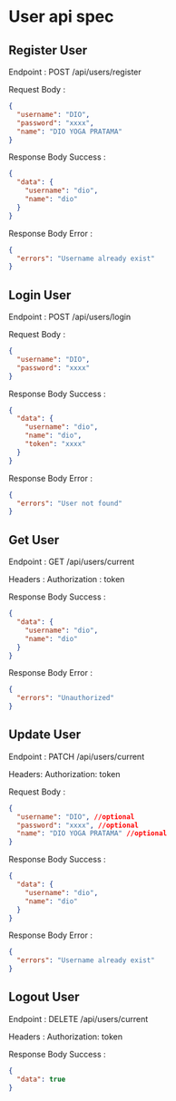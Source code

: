 # User api spec

## Register User

Endpoint : POST /api/users/register

Request Body :

```json
{
  "username": "DIO",
  "password": "xxxx",
  "name": "DIO YOGA PRATAMA"
}
```

Response Body Success :

```json
{
  "data": {
    "username": "dio",
    "name": "dio"
  }
}
```

Response Body Error :

```json
{
  "errors": "Username already exist"
}
```

## Login User

Endpoint : POST /api/users/login

Request Body :

```json
{
  "username": "DIO",
  "password": "xxxx"
}
```

Response Body Success :

```json
{
  "data": {
    "username": "dio",
    "name": "dio",
    "token": "xxxx"
  }
}
```

Response Body Error :

```json
{
  "errors": "User not found"
}
```

## Get User

Endpoint : GET /api/users/current

Headers :
Authorization : token

Response Body Success :

```json
{
  "data": {
    "username": "dio",
    "name": "dio"
  }
}
```

Response Body Error :

```json
{
  "errors": "Unauthorized"
}
```

## Update User

Endpoint : PATCH /api/users/current

Headers:
Authorization: token

Request Body :

```json
{
  "username": "DIO", //optional
  "password": "xxxx", //optional
  "name": "DIO YOGA PRATAMA" //optional
}
```

Response Body Success :

```json
{
  "data": {
    "username": "dio",
    "name": "dio"
  }
}
```

Response Body Error :

```json
{
  "errors": "Username already exist"
}
```

## Logout User

Endpoint : DELETE /api/users/current

Headers :
Authorization: token

Response Body Success :

```json
{
  "data": true
}
```
